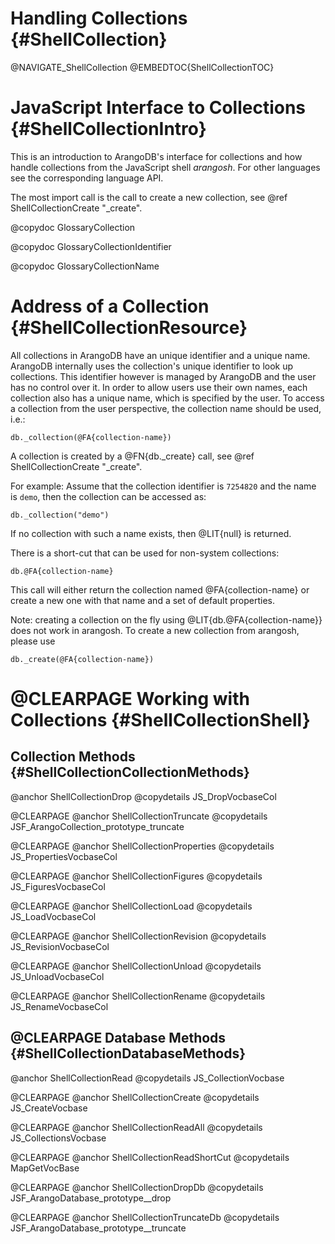 Handling Collections {#ShellCollection}
=======================================

@NAVIGATE_ShellCollection
@EMBEDTOC{ShellCollectionTOC}

JavaScript Interface to Collections {#ShellCollectionIntro}
===========================================================

This is an introduction to ArangoDB's interface for collections and how handle
collections from the JavaScript shell _arangosh_. For other languages see the
corresponding language API.

The most import call is the call to create a new collection, see
@ref ShellCollectionCreate "_create".

@copydoc GlossaryCollection

@copydoc GlossaryCollectionIdentifier

@copydoc GlossaryCollectionName

Address of a Collection {#ShellCollectionResource}
==================================================

All collections in ArangoDB have an unique identifier and a unique
name. ArangoDB internally uses the collection's unique identifier to look up
collections. This identifier however is managed by ArangoDB and the user has no
control over it. In order to allow users use their own names, each collection
also has a unique name, which is specified by the user.  To access a collection
from the user perspective, the collection name should be used, i.e.:

    db._collection(@FA{collection-name})

A collection is created by a @FN{db._create} call, see @ref
ShellCollectionCreate "_create".

For example: Assume that the collection identifier is `7254820` and the name is
`demo`, then the collection can be accessed as:

    db._collection("demo")

If no collection with such a name exists, then @LIT{null} is returned.

There is a short-cut that can be used for non-system collections:

    db.@FA{collection-name}

This call will either return the collection named @FA{collection-name} or create
a new one with that name and a set of default properties.

Note: creating a collection on the fly using @LIT{db.@FA{collection-name}} does
not work in arangosh. To create a new collection from arangosh, please use

    db._create(@FA{collection-name})

@CLEARPAGE
Working with Collections {#ShellCollectionShell}
================================================

Collection Methods {#ShellCollectionCollectionMethods}
------------------------------------------------------

@anchor ShellCollectionDrop
@copydetails JS_DropVocbaseCol

@CLEARPAGE
@anchor ShellCollectionTruncate
@copydetails JSF_ArangoCollection_prototype_truncate

@CLEARPAGE
@anchor ShellCollectionProperties
@copydetails JS_PropertiesVocbaseCol

@CLEARPAGE
@anchor ShellCollectionFigures
@copydetails JS_FiguresVocbaseCol

@CLEARPAGE
@anchor ShellCollectionLoad
@copydetails JS_LoadVocbaseCol

@CLEARPAGE
@anchor ShellCollectionRevision
@copydetails JS_RevisionVocbaseCol

@CLEARPAGE
@anchor ShellCollectionUnload
@copydetails JS_UnloadVocbaseCol

@CLEARPAGE
@anchor ShellCollectionRename
@copydetails JS_RenameVocbaseCol

@CLEARPAGE
Database Methods {#ShellCollectionDatabaseMethods}
--------------------------------------------------

@anchor ShellCollectionRead
@copydetails JS_CollectionVocbase

@CLEARPAGE
@anchor ShellCollectionCreate
@copydetails JS_CreateVocbase

@CLEARPAGE
@anchor ShellCollectionReadAll
@copydetails JS_CollectionsVocbase

@CLEARPAGE
@anchor ShellCollectionReadShortCut
@copydetails MapGetVocBase

@CLEARPAGE
@anchor ShellCollectionDropDb
@copydetails JSF_ArangoDatabase_prototype__drop

@CLEARPAGE
@anchor ShellCollectionTruncateDb
@copydetails JSF_ArangoDatabase_prototype__truncate
